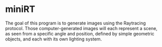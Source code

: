 # miniRT
The goal of this program is to generate images using the Raytracing protocol. Those computer-generated images will each represent a scene, as seen from a specific angle and position, defined by simple geometric objects, and each with its own lighting system.
